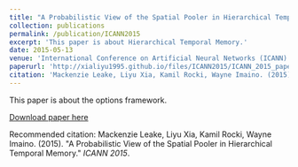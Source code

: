 ```yaml
---
title: "A Probabilistic View of the Spatial Pooler in Hierarchical Temporal Memory."
collection: publications
permalink: /publication/ICANN2015
excerpt: 'This paper is about Hierarchical Temporal Memory.'
date: 2015-05-13
venue: 'International Conference on Artificial Neural Networks (ICANN)'
paperurl: 'http://xialiyu1995.github.io/files/ICANN2015/ICANN_2015_paper.pdf'
citation: 'Mackenzie Leake, Liyu Xia, Kamil Rocki, Wayne Imaino. (2015). &quot;A Probabilistic View of the Spatial Pooler in Hierarchical Temporal Memory.&quot; <i>ICANN 2015</i>.'
---
```

This paper is about the options framework.

[Download paper here](http://xialiyu1995.github.io/files/ICANN2015/ICANN_2015_paper.pdf)

Recommended citation: Mackenzie Leake, Liyu Xia, Kamil Rocki, Wayne Imaino. (2015). "A Probabilistic View of the Spatial Pooler in Hierarchical Temporal Memory." <i>ICANN 2015</i>.
